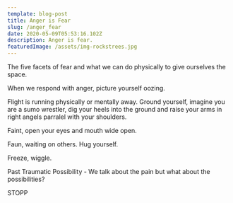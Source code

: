 ```yaml
---
template: blog-post
title: Anger is Fear
slug: /anger_fear
date: 2020-05-09T05:53:16.102Z
description: Anger is fear.
featuredImage: /assets/img-rockstrees.jpg
---
```

The five facets of fear and what we can do physically to give ourselves the space.

When we respond with anger, picture yourself oozing. 

Flight is running physically or mentally away. Ground yourself, imagine you are a sumo wrestler, dig your heels into the ground and raise your arms in right angels parralel with your shoulders.

Faint, open your eyes and mouth wide open. 

Faun, waiting on others. Hug yourself. 

Freeze, wiggle. 

Past Traumatic Possibility - We talk about the pain but what about the possibilities?

STOPP